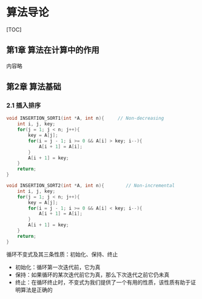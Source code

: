 # 算法导论

[TOC]

## 第1章 算法在计算中的作用

内容略

## 第2章 算法基础

### 2.1 插入排序

``` C
void INSERTION_SORT1(int *A, int n){     // Non-decreasing
    int i, j, key;
    for(j = 1; j < n; j++){
        key = A[j];
        for(i = j - 1; i >= 0 && A[i] > key; i--){
            A[i + 1] = A[i];
        }
        A[i + 1] = key;
    }
    return;
}

void INSERTION_SORT2(int *A, int n){        // Non-incremental
    int i, j, key;
    for(j = 1; j < n; j++){
        key = A[j];
        for(i = j - 1; i >= 0 && A[i] < key; i--){
            A[i + 1] = A[i];
        }
        A[i + 1] = key;
    }
    return;
}
```

循环不变式及其三条性质：初始化、保持、终止
- 初始化：循环第一次迭代前，它为真
- 保持：如果循环的某次迭代前它为真，那么下次迭代之前它仍未真
- 终止：在循环终止时，不变式为我们提供了一个有用的性质，该性质有助于证明算法是正确的


